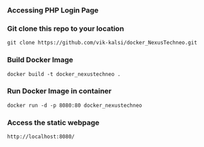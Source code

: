 <h3>Accessing PHP Login Page</h3>



### Git clone this repo to your location
```
git clone https://github.com/vik-kalsi/docker_NexusTechneo.git
```


### Build Docker Image
```
docker build -t docker_nexustechneo .
```


### Run Docker Image in container
```
docker run -d -p 8080:80 docker_nexustechneo
```



### Access the static webpage
```
http://localhost:8080/
```